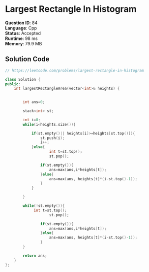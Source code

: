 # Largest Rectangle In Histogram

**Question ID**: 84  
**Language**: Cpp  
**Status**: Accepted  
**Runtime**: 98 ms  
**Memory**: 79.9 MB  

## Solution Code
```cpp
// https://leetcode.com/problems/largest-rectangle-in-histogram

class Solution {
public:
    int largestRectangleArea(vector<int>& heights) {
        

        int ans=0;

        stack<int> st;

        int i=0;
        while(i<heights.size()){

            if(st.empty()|| heights[i]>=heights[st.top()]){
                st.push(i);
                i++;
            }else{
                    int t=st.top();
                    st.pop();

                if(st.empty()){
                    ans=max(ans,i*heights[t]);
                }else{
                    ans=max(ans, heights[t]*(i-st.top()-1));
                }
            }

        }

        while(!st.empty()){
             int t=st.top();
                    st.pop();

                if(st.empty()){
                    ans=max(ans,i*heights[t]);
                }else{
                    ans=max(ans, heights[t]*(i-st.top()-1));
                }
        }

        return ans;
    }
};
```
